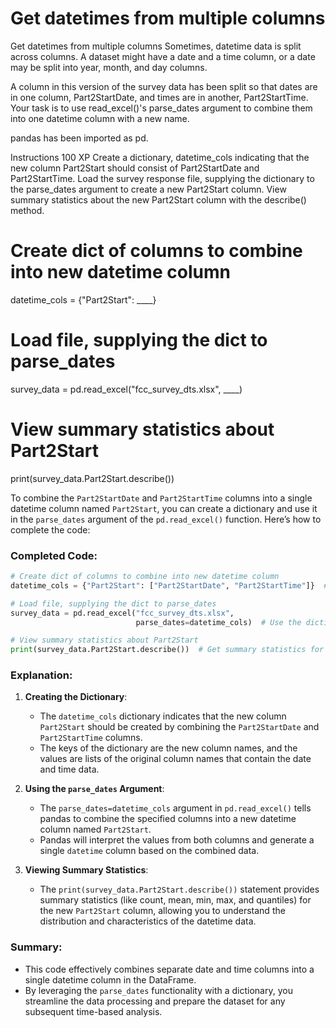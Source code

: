 # Get datetimes from multiple columns

Get datetimes from multiple columns
Sometimes, datetime data is split across columns. A dataset might have a date and a time column, or a date may be split into year, month, and day columns.

A column in this version of the survey data has been split so that dates are in one column, Part2StartDate, and times are in another, Part2StartTime. Your task is to use read_excel()'s parse_dates argument to combine them into one datetime column with a new name.

pandas has been imported as pd.

Instructions
100 XP
Create a dictionary, datetime_cols indicating that the new column Part2Start should consist of Part2StartDate and Part2StartTime.
Load the survey response file, supplying the dictionary to the parse_dates argument to create a new Part2Start column.
View summary statistics about the new Part2Start column with the describe() method.

# Create dict of columns to combine into new datetime column
datetime_cols = {"Part2Start": ____}


# Load file, supplying the dict to parse_dates
survey_data = pd.read_excel("fcc_survey_dts.xlsx",
                            ____)

# View summary statistics about Part2Start
print(survey_data.Part2Start.describe())


To combine the `Part2StartDate` and `Part2StartTime` columns into a single datetime column named `Part2Start`, you can create a dictionary and use it in the `parse_dates` argument of the `pd.read_excel()` function. Here’s how to complete the code:

### Completed Code:
```python
# Create dict of columns to combine into new datetime column
datetime_cols = {"Part2Start": ["Part2StartDate", "Part2StartTime"]}  # Specify the columns to combine

# Load file, supplying the dict to parse_dates
survey_data = pd.read_excel("fcc_survey_dts.xlsx",
                            parse_dates=datetime_cols)  # Use the dictionary for parsing

# View summary statistics about Part2Start
print(survey_data.Part2Start.describe())  # Get summary statistics for the new datetime column
```

### Explanation:
1. **Creating the Dictionary**:
   - The `datetime_cols` dictionary indicates that the new column `Part2Start` should be created by combining the `Part2StartDate` and `Part2StartTime` columns.
   - The keys of the dictionary are the new column names, and the values are lists of the original column names that contain the date and time data.

2. **Using the `parse_dates` Argument**:
   - The `parse_dates=datetime_cols` argument in `pd.read_excel()` tells pandas to combine the specified columns into a new datetime column named `Part2Start`.
   - Pandas will interpret the values from both columns and generate a single `datetime` column based on the combined data.

3. **Viewing Summary Statistics**:
   - The `print(survey_data.Part2Start.describe())` statement provides summary statistics (like count, mean, min, max, and quantiles) for the new `Part2Start` column, allowing you to understand the distribution and characteristics of the datetime data.

### Summary:
- This code effectively combines separate date and time columns into a single datetime column in the DataFrame.
- By leveraging the `parse_dates` functionality with a dictionary, you streamline the data processing and prepare the dataset for any subsequent time-based analysis.
